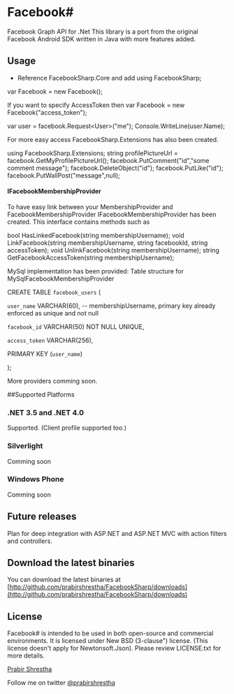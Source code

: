 Facebook#
=========
Facebook Graph API for .Net
This library is a port from the original Facebook Android SDK written in Java with more features added.

## Usage
* Reference FacebookSharp.Core and add using FacebookSharp;

var Facebook = new Facebook();

If you want to specify AccessToken then 
var Facebook = new Facebook("access_token");

var user = facebook.Request&lt;User>("me");
Console.WriteLine(user.Name);

For more easy access FacebookSharp.Extensions has also been created.

using FacebookSharp.Extensions;
string profilePictureUrl = facebook.GetMyProfilePictureUrl();
facebook.PutComment("id","some comment message");
facebook.DeleteObject("id");
facebook.PutLike("id");
facebook.PutWallPost("message",null);

#### IFacebookMembershipProvider
To have easy link between your MembershipProvider and FacebookMembershipProvider IFacebookMembershipProvider has been created. This interface contains methods such as 

bool HasLinkedFacebook(string membershipUsername);
void LinkFacebook(string membershipUsername, string facebookId, string accessToken);
void UnlinkFacebook(string membershipUsername);
string GetFacebookAccessToken(string membershipUsername);

MySql implementation has been provided:
Table structure for MySqlFacebookMembershipProvider

CREATE TABLE `facebook_users` (

  `user_name` VARCHAR(60), -- membershipUsername, primary key already enforced as unique and not null
  
  `facebook_id` VARCHAR(50) NOT NULL UNIQUE,
  
  `access_token` VARCHAR(256),
  
  PRIMARY KEY (`user_name`)
  
);

More providers comming soon.

##Supported Platforms

### .NET 3.5 and .NET 4.0
Supported. (Client profile supported too.)

### Silverlight
Comming soon

### Windows Phone
Comming soon

## Future releases
Plan for deep integration with ASP.NET and ASP.NET MVC with action filters and controllers.

## Download the latest binaries

You can download the latest binaries at [http://github.com/prabirshrestha/FacebookSharp/downloads](http://github.com/prabirshrestha/FacebookSharp/downloads)

## License

Facebook# is intended to be used in both open-source and commercial environments. It is licensed under New BSD (3-clause") license. (This license doesn't apply for Newtonsoft.Json). Please review LICENSE.txt for more details.

[Prabir Shrestha](http://www.prabir.me)

Follow me on twitter [@prabirshrestha](http://www.twitter.com/prabirshrestha)